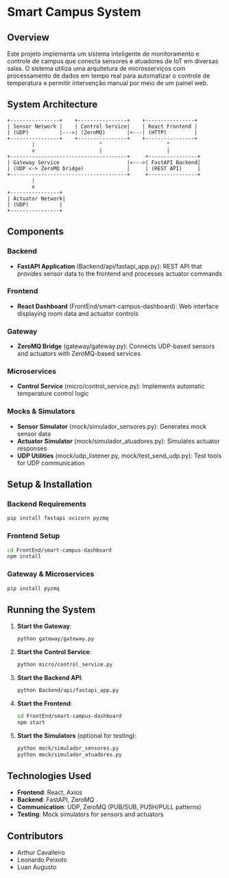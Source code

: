 # Smart Campus System

## Overview
Este projeto implementa um sistema inteligente de monitoramento e controle de campus que conecta sensores e atuadores de IoT em diversas salas. O sistema utiliza uma arquitetura de microsserviços com processamento de dados em tempo real para automatizar o controle de temperatura e permitir intervenção manual por meio de um painel web.

## System Architecture

```
+----------------+    +----------------+    +----------------+
| Sensor Network |    | Control Service|    | React Frontend |
| (UDP)          |--->| (ZeroMQ)       |<---| (HTTP)         |
+----------------+    +----------------+    +----------------+
        |                     ^                     ^
        v                     |                     |
+--------------------------------------+     +----------------+
| Gateway Service                      |<--->| FastAPI Backend|
| (UDP <-> ZeroMQ bridge)              |     | (REST API)     |
+--------------------------------------+     +----------------+
        |
        v
+----------------+
| Actuator Network|
| (UDP)          |
+----------------+
```

## Components

### Backend
- **FastAPI Application** (Backend/api/fastapi_app.py): REST API that provides sensor data to the frontend and processes actuator commands

### Frontend
- **React Dashboard** (FrontEnd/smart-campus-dashboard): Web interface displaying room data and actuator controls

### Gateway
- **ZeroMQ Bridge** (gateway/gateway.py): Connects UDP-based sensors and actuators with ZeroMQ-based services

### Microservices
- **Control Service** (micro/control_service.py): Implements automatic temperature control logic

### Mocks & Simulators
- **Sensor Simulator** (mock/simulador_sensores.py): Generates mock sensor data
- **Actuator Simulator** (mock/simulador_atuadores.py): Simulates actuator responses
- **UDP Utilities** (mock/udp_listener.py, mock/test_send_udp.py): Test tools for UDP communication

## Setup & Installation

### Backend Requirements
```bash
pip install fastapi uvicorn pyzmq
```

### Frontend Setup
```bash
cd FrontEnd/smart-campus-dashboard
npm install
```

### Gateway & Microservices
```bash
pip install pyzmq
```

## Running the System

1. **Start the Gateway**:
   ```bash
   python gateway/gateway.py
   ```

2. **Start the Control Service**:
   ```bash
   python micro/control_service.py
   ```

3. **Start the Backend API**:
   ```bash
   python Backend/api/fastapi_app.py
   ```

4. **Start the Frontend**:
   ```bash
   cd FrontEnd/smart-campus-dashboard
   npm start
   ```

5. **Start the Simulators** (optional for testing):
   ```bash
   python mock/simulador_sensores.py
   python mock/simulador_atuadores.py
   ```

## Technologies Used

- **Frontend**: React, Axios
- **Backend**: FastAPI, ZeroMQ
- **Communication**: UDP, ZeroMQ (PUB/SUB, PUSH/PULL patterns)
- **Testing**: Mock simulators for sensors and actuators

## Contributors

- Arthur Cavalleiro
- Leonardo Peixoto
- Luan Augusto